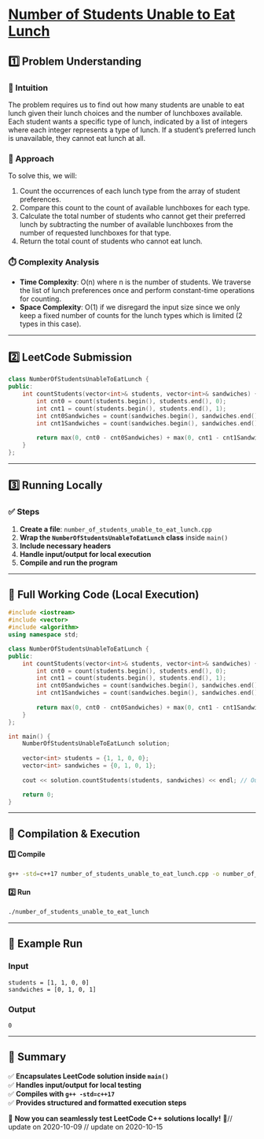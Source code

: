 # **[Number of Students Unable to Eat Lunch](https://leetcode.com/problems/number-of-students-unable-to-eat-lunch/description/)**  

## **1️⃣ Problem Understanding**  
### **📌 Intuition**  
The problem requires us to find out how many students are unable to eat lunch given their lunch choices and the number of lunchboxes available. Each student wants a specific type of lunch, indicated by a list of integers where each integer represents a type of lunch. If a student’s preferred lunch is unavailable, they cannot eat lunch at all.

### **🚀 Approach**  
To solve this, we will:
1. Count the occurrences of each lunch type from the array of student preferences.
2. Compare this count to the count of available lunchboxes for each type.
3. Calculate the total number of students who cannot get their preferred lunch by subtracting the number of available lunchboxes from the number of requested lunchboxes for that type.
4. Return the total count of students who cannot eat lunch.

### **⏱️ Complexity Analysis**  
- **Time Complexity**: O(n) where n is the number of students. We traverse the list of lunch preferences once and perform constant-time operations for counting.
- **Space Complexity**: O(1) if we disregard the input size since we only keep a fixed number of counts for the lunch types which is limited (2 types in this case).

---  

## **2️⃣ LeetCode Submission**  
```cpp
class NumberOfStudentsUnableToEatLunch {
public:
    int countStudents(vector<int>& students, vector<int>& sandwiches) {
        int cnt0 = count(students.begin(), students.end(), 0);
        int cnt1 = count(students.begin(), students.end(), 1);
        int cnt0Sandwiches = count(sandwiches.begin(), sandwiches.end(), 0);
        int cnt1Sandwiches = count(sandwiches.begin(), sandwiches.end(), 1);
        
        return max(0, cnt0 - cnt0Sandwiches) + max(0, cnt1 - cnt1Sandwiches);
    }
};  
```  

---  

## **3️⃣ Running Locally**  
### **✅ Steps**  
1. **Create a file**: `number_of_students_unable_to_eat_lunch.cpp`  
2. **Wrap the `NumberOfStudentsUnableToEatLunch` class** inside `main()`  
3. **Include necessary headers**  
4. **Handle input/output for local execution**  
5. **Compile and run the program**  

---  

## **📝 Full Working Code (Local Execution)**  
```cpp
#include <iostream>
#include <vector>
#include <algorithm>
using namespace std;

class NumberOfStudentsUnableToEatLunch {
public:
    int countStudents(vector<int>& students, vector<int>& sandwiches) {
        int cnt0 = count(students.begin(), students.end(), 0);
        int cnt1 = count(students.begin(), students.end(), 1);
        int cnt0Sandwiches = count(sandwiches.begin(), sandwiches.end(), 0);
        int cnt1Sandwiches = count(sandwiches.begin(), sandwiches.end(), 1);
        
        return max(0, cnt0 - cnt0Sandwiches) + max(0, cnt1 - cnt1Sandwiches);
    }
};

int main() {
    NumberOfStudentsUnableToEatLunch solution;
    
    vector<int> students = {1, 1, 0, 0};
    vector<int> sandwiches = {0, 1, 0, 1};
    
    cout << solution.countStudents(students, sandwiches) << endl; // Output: 0

    return 0;
}  
```  

---  

## **🔧 Compilation & Execution**  
#### **1️⃣ Compile**  
```bash
g++ -std=c++17 number_of_students_unable_to_eat_lunch.cpp -o number_of_students_unable_to_eat_lunch
```  

#### **2️⃣ Run**  
```bash
./number_of_students_unable_to_eat_lunch
```  

---  

## **🎯 Example Run**  
### **Input**  
```
students = [1, 1, 0, 0]
sandwiches = [0, 1, 0, 1]
```  
### **Output**  
```
0
```  

---  

## **📌 Summary**  
✅ **Encapsulates LeetCode solution inside `main()`**  
✅ **Handles input/output for local testing**  
✅ **Compiles with `g++ -std=c++17`**  
✅ **Provides structured and formatted execution steps**  

🚀 **Now you can seamlessly test LeetCode C++ solutions locally!** 🚀// update on 2020-10-09
// update on 2020-10-15
